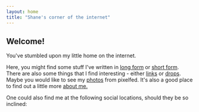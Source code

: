 ```yaml
---
layout: home
title: "Shane's corner of the internet"
---
```


## Welcome!

You've stumbled upon my little home on the internet.

Here, you might find some stuff I've written in [long form](/blog "my blog") or [short form](/notes "my fleeting thoughts"). There are also some things that I find interesting - either [links](/links "my linkroll") or [drops](/drops "my raindrop.io read it later stuff"). Maybe you would like to see my [photos](/pixels "the pixelfed photo feed") from pixelfed. It's also a good place to find out a little more [about me.](/about)

One could also find me at the following social locations, should they be so inclined: 
